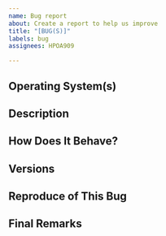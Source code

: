 ```yaml
---
name: Bug report
about: Create a report to help us improve
title: "[BUG(S)]"
labels: bug
assignees: HPOA909

---
```


## Operating System(s)



## Description



## How Does It Behave?



## Versions



## Reproduce of This Bug



## Final Remarks
